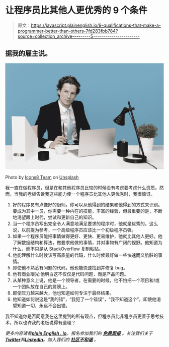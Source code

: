 # 让程序员比其他人更优秀的 9 个条件

> 原文：<https://javascript.plainenglish.io/9-qualifications-that-make-a-programmer-better-than-others-7fd283fbb784?source=collection_archive---------5----------------------->

## 据我的雇主说。

![](img/5364347f91c6c61d126b27e6b6ad58c0.png)

Photo by [Icons8 Team](https://unsplash.com/@icons8?utm_source=medium&utm_medium=referral) on [Unsplash](https://unsplash.com?utm_source=medium&utm_medium=referral)

我一直在做程序员，但是在和其他程序员比较的时候没有考虑要考虑什么资质。然而，当我的老板告诉我这些能力使一个程序员比其他人更优秀时，我很惊讶。

1.  好的程序员有点像好的厨师。你可以从他得到的结果和他得到的方式来识别。要成为其中一员，你需要一种内在的技能，丰富的经验，但最重要的是，不断地渴望跟上时代，尝试和更新自己的知识。
2.  当一个程序员写出完全令人满意地满足要求的程序时，他就是优秀的。这么说，以前提为参考，一个高级程序员应该比一个初级程序员强。
3.  如果一个程序员能把事情做得更好、更快、更易维护，他就比其他人更好。他了解数据结构和算法，做要求他做的事情，并对事物有广阔的视野。他知道为什么，而不只是从 StackOverflow 复制粘贴。
4.  他能理解什么时候该写高质量的代码，什么时候最好做一些快速而又肮脏的事情。
5.  即使他不熟悉有问题的代码，他也能快速找到并修复 bug。
6.  他有商业眼光:他明白这不仅仅是代码问题，而是产品问题。
7.  从某种意义上说，他是一个领导者，在需要的时候，他不怕把一个项目和/或一个团队放在自己的肩膀上。
8.  即使压力越来越大，他也知道如何专注于最终结果。
9.  他知道如何说这是“我的错”，“我犯了一个错误”，“我不知道这个”，即使他渴望知道一切，永远不会出错。

我不知道你是否同意我在这里提到的所有观点，但程序员比非程序员更善于思考技术，所以也许我的老板说得有道理？

*更多内容请看*[***plain English . io***](https://plainenglish.io/)*。报名参加我们的* [***免费周报***](http://newsletter.plainenglish.io/) *。关注我们关于*[***Twitter***](https://twitter.com/inPlainEngHQ)*和*[***LinkedIn***](https://www.linkedin.com/company/inplainenglish/)*。加入我们的* [***社区不和谐***](https://discord.gg/GtDtUAvyhW) *。*